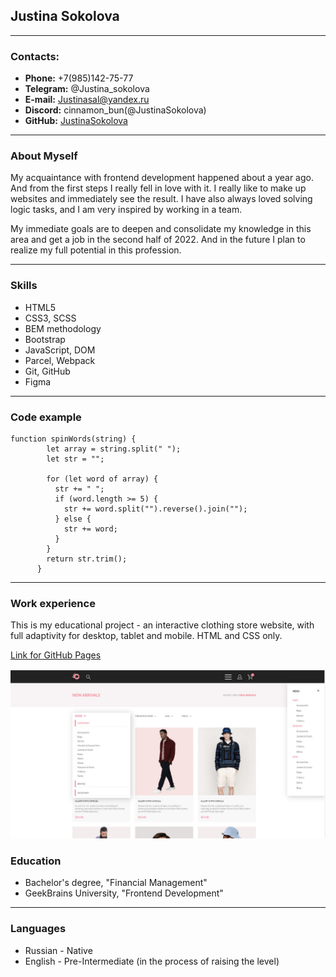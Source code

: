 ## Justina Sokolova

---

### Сontacts:

- **Phone:** +7(985)142-75-77
- **Telegram:** @Justina_sokolova
- **E-mail:** Justinasal@yandex.ru
- **Discord:** cinnamon_bun(@JustinaSokolova)
- **GitHub:** [JustinaSokolova](https://github.com/JustinaSokolova)

---

### About Myself

My acquaintance with frontend development happened about a year ago. And from the first steps I really fell in love with it. I really like to make up websites and immediately see the result. I have also always loved solving logic tasks, and I am very inspired by working in a team.

My immediate goals are to deepen and consolidate my knowledge in this area and get a job in the second half of 2022. And in the future I plan to realize my full potential in this profession.

---

### Skills

- HTML5
- CSS3, SCSS
- BEM methodology
- Bootstrap
- JavaScript, DOM
- Parcel, Webpack
- Git, GitHub
- Figma

---

### Code example

```
function spinWords(string) {
        let array = string.split(" ");
        let str = "";

        for (let word of array) {
          str += " ";
          if (word.length >= 5) {
            str += word.split("").reverse().join("");
          } else {
            str += word;
          }
        }
        return str.trim();
      }
```

---

### Work experience

This is my educational project - an interactive clothing store website, with full adaptivity for desktop, tablet and mobile.
HTML and CSS only.

[Link for GitHub Pages](https://justinasokolova.github.io/GB-StoreWebsite/)

![preview](img/demo.jpeg "screenshot of the page")

### Education

- Bachelor's degree, "Financial Management"
- GeekBrains University, "Frontend Development"

---

### Languages

- Russian - Native
- English - Pre-Intermediate (in the process of raising the level)
